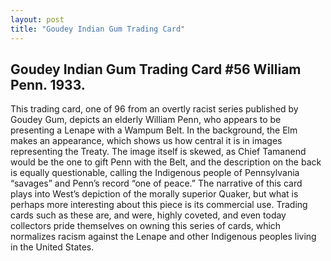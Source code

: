 ```yaml
---
layout: post
title: "Goudey Indian Gum Trading Card"
---
```


## Goudey Indian Gum Trading Card #56 William Penn. 1933.

This trading card, one of 96 from an overtly racist series published by Goudey Gum, depicts an elderly William Penn, who appears to be presenting a Lenape with a Wampum Belt. In the background, the Elm makes an appearance, which shows us how central it is in images representing the Treaty. The image itself is skewed, as Chief Tamanend would be the one to gift Penn with the Belt, and the description on the back is equally questionable, calling the Indigenous people of Pennsylvania “savages” and Penn’s record “one of peace.” The narrative of this card plays into West’s depiction of the morally superior Quaker, but what is perhaps more interesting about this piece is its commercial use. Trading cards such as these are, and were, highly coveted, and even today collectors pride themselves on owning this series of cards, which normalizes racism against the Lenape and other Indigenous peoples living in the United States.
